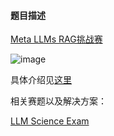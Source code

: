 #### 题目描述

[Meta LLMs RAG挑战赛](https://mp.weixin.qq.com/s/5nEz-DlO6So4Fyy6vw7dmA)

![image](https://github.com/zhpmatrix/nlp-competitions-list-review/assets/4077026/2f676ae2-74b8-4511-9659-8f078911de93)

具体介绍见[这里](https://mp.weixin.qq.com/s/lEm0stYqAuW8ZCiHse6oVw)

相关赛题以及解决方案：

[LLM Science Exam](https://mp.weixin.qq.com/s/tYIBHJ5zuiw-o1-DF0_Jow)
